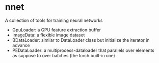 # nnet
A collection of tools for training neural networks

  - GpuLoader: a GPU feature extraction buffer
  - ImageData: a flexible image dataset
  - BDataLoader: simliar to DataLoader class but initialize the iterator in 
    advance
  - PEDataLoader: a multiprocess-dataloader that parallels over elements 
    as suppose to over batches (the torch built-in one)
